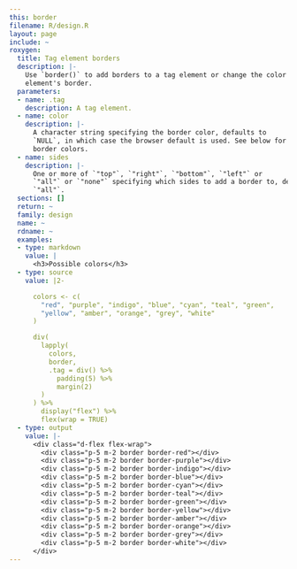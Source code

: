```yaml
---
this: border
filename: R/design.R
layout: page
include: ~
roxygen:
  title: Tag element borders
  description: |-
    Use `border()` to add borders to a tag element or change the color of a tag
    element's border.
  parameters:
  - name: .tag
    description: A tag element.
  - name: color
    description: |-
      A character string specifying the border color, defaults to
      `NULL`, in which case the browser default is used. See below for possible
      border colors.
  - name: sides
    description: |-
      One or more of `"top"`, `"right"`, `"bottom"`, `"left"` or
      `"all"` or `"none"` specifying which sides to add a border to, defaults to
      `"all"`.
  sections: []
  return: ~
  family: design
  name: ~
  rdname: ~
  examples:
  - type: markdown
    value: |
      <h3>Possible colors</h3>
  - type: source
    value: |2-

      colors <- c(
        "red", "purple", "indigo", "blue", "cyan", "teal", "green",
        "yellow", "amber", "orange", "grey", "white"
      )

      div(
        lapply(
          colors,
          border,
          .tag = div() %>%
            padding(5) %>%
            margin(2)
        )
      ) %>%
        display("flex") %>%
        flex(wrap = TRUE)
  - type: output
    value: |-
      <div class="d-flex flex-wrap">
        <div class="p-5 m-2 border border-red"></div>
        <div class="p-5 m-2 border border-purple"></div>
        <div class="p-5 m-2 border border-indigo"></div>
        <div class="p-5 m-2 border border-blue"></div>
        <div class="p-5 m-2 border border-cyan"></div>
        <div class="p-5 m-2 border border-teal"></div>
        <div class="p-5 m-2 border border-green"></div>
        <div class="p-5 m-2 border border-yellow"></div>
        <div class="p-5 m-2 border border-amber"></div>
        <div class="p-5 m-2 border border-orange"></div>
        <div class="p-5 m-2 border border-grey"></div>
        <div class="p-5 m-2 border border-white"></div>
      </div>
---
```

